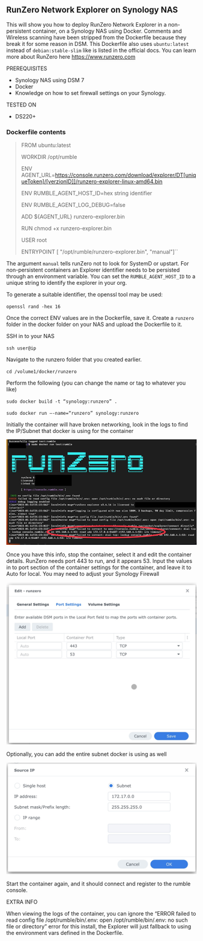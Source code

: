 ## RunZero Network Explorer on Synology NAS

This will show you how to deploy RunZero Network Explorer in a non-persistent container, on a Synology NAS using Docker. Comments and Wireless scanning have been stripped from the Dockerfile because they break it for some reason in DSM. This Dockerfile also uses `ubuntu:latest` instead of `debian:stable-slim` like is listed in the official docs. You can learn more about RunZero here https://www.runzero.com
 
PREREQUISITES
- Synology NAS using DSM 7
- Docker
- Knowledge on how to set firewall settings on your Synology.

TESTED ON
- DS220+

### Dockerfile contents

>FROM ubuntu:latest
>
>WORKDIR /opt/rumble
>
>ENV AGENT_URL=https://console.runzero.com/download/explorer/DT[uniqueToken]/[verzionID]]/runzero-explorer-linux-amd64.bin
>
>ENV RUMBLE_AGENT_HOST_ID=hex string identifier
>
>ENV RUMBLE_AGENT_LOG_DEBUG=false
>
>ADD ${AGENT_URL} runzero-explorer.bin
>
>RUN chmod +x runzero-explorer.bin
>
>USER root
>
>ENTRYPOINT [ "/opt/rumble/runzero-explorer.bin", "manual"]``
 
The argument `manual` tells runZero not to look for SystemD or upstart. For non-persistent containers an Explorer identifier needs to be persisted through an environment variable. You can set the `RUMBLE_AGENT_HOST_ID` to a unique string to identify the explorer in your org.

To generate a suitable identifier, the openssl tool may be used:

`openssl rand -hex 16`

Once the correct ENV values are in the Dockerfile, save it. Create a `runzero` folder in the docker folder on your NAS and upload the Dockerfile to it.

SSH in to your NAS 

`ssh user@ip`

Navigate to the runzero folder that you created earlier.

`cd /volume1/docker/runzero`

Perform the following (you can change the name or tag to whatever you like)

`sudo docker build -t “synology:runzero” .`

`sudo docker run —-name=“runzero” synology:runzero`

Initially the container will have broken networking, look in the logs to find the IP/Subnet that docker is using for the container

![](screenshots/container-terminal-log.jpeg)

Once you have this info, stop the container, select it and edit the container details. RunZero needs port 443 to run, and it appears 53. Input the values in to port section of the container settings for the container, and leave it to Auto for local. You may need to adjust your Synology Firewall

![](screenshots/runzero-docker-ports.jpeg)

Optionally, you can add the entire subnet docker is using as well

![](screenshots/firewall-example.jpeg)

Start the container again, and it should connect and register to the rumble console.

EXTRA INFO

When viewing the logs of the container, you can ignore the “ERROR failed to read config file /opt/rumble/bin/.env: open /opt/rumble/bin/.env: no such file or directory” error for this install, the Explorer will just fallback to using the environment vars defined in the Dockerfile.
